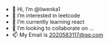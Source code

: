 - 👋 Hi, I’m @liwenka1
- 👀 I’m interested in leetcode
- 🌱 I’m currently learning react
- 💞️ I’m looking to collaborate on ...
- 📫 My Email is 2020583117@qq.com
